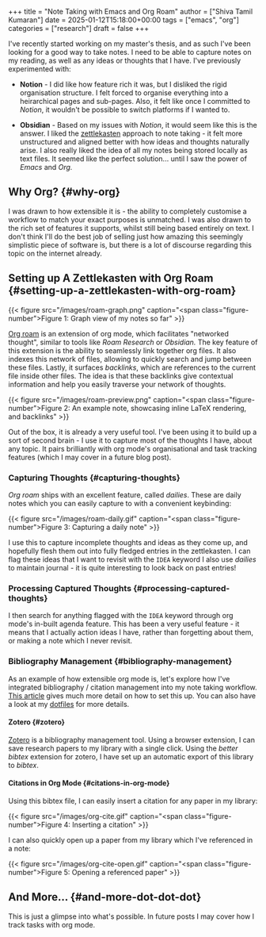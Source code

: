 +++
title = "Note Taking with Emacs and Org Roam"
author = ["Shiva Tamil Kumaran"]
date = 2025-01-12T15:18:00+00:00
tags = ["emacs", "org"]
categories = ["research"]
draft = false
+++

I've recently started working on my master's thesis, and as such I've been looking for a
good way to take notes. I need to be able to capture notes on my reading, as well as any
ideas or thoughts that I have. I've previously experimented with:

-   **Notion** - I did like how feature rich it was, but I disliked the rigid organisation
    structure. I felt forced to organise everything into a heirarchical pages and sub-pages.
    Also, it felt like once I committed to _Notion_, it wouldn't be possible to switch
    platforms if I wanted to.

-   **Obsidian** - Based on my issues with _Notion_, it would seem like this is the answer.
    I liked the [zettlekasten](https://zettelkasten.de/introduction/) approach to note taking - it felt more unstructured
    and aligned better with how ideas and thoughts naturally arise. I also really liked the
    idea of all my notes being stored locally as text files. It seemed like the perfect
    solution... until I saw the power of _Emacs_ and _Org._


## Why Org? {#why-org}

I was drawn to how extensible it is - the ability to completely customise a workflow to match
your exact purposes is unmatched. I was also drawn to the rich set of features it supports, whilst
still being based entirely on text. I don't think I'll do the best job of selling
just how amazing this seemingly simplistic piece of software is, but there is a lot of discourse
regarding this topic on the internet already.


## Setting up A Zettlekasten with Org Roam {#setting-up-a-zettlekasten-with-org-roam}

<a id="figure--roam-graph"></a>

{{< figure src="/images/roam-graph.png" caption="<span class=\"figure-number\">Figure 1: </span>Graph view of my notes so far" >}}

[Org roam](https://www.orgroam.com) is an extension of org mode, which facilitates "networked thought", similar to tools like
_Roam Research_ or _Obsidian._ The key feature of this extension is the ability to seamlessly link
together org files. It also indexes this network of files, allowing to quickly search and jump
between these files. Lastly, it surfaces _backlinks_, which are references
to the current file inside other files. The idea is that these backlinks give contextual
information and help you easily traverse your network of thoughts.

<a id="figure--roam-preview"></a>

{{< figure src="/images/roam-preview.png" caption="<span class=\"figure-number\">Figure 2: </span>An example note, showcasing inline LaTeX rendering, and backlinks" >}}

Out of the box, it is already a very useful tool. I've been using it to build up a sort of
second brain - I use it to capture most of the thoughts I have, about any topic.
It pairs brilliantly with org mode's organisational and task tracking features (which I may cover
in a future blog post).


### Capturing Thoughts {#capturing-thoughts}

_Org roam_ ships with an excellent feature, called _dailies_. These are daily notes which you can
easily capture to with a convenient keybinding:

<a id="figure--roam-daily"></a>

{{< figure src="/images/roam-daily.gif" caption="<span class=\"figure-number\">Figure 3: </span>Capturing a daily note" >}}

I use this to capture incomplete thoughts and ideas as they come up, and hopefully flesh them out into
fully fledged entries in the zettlekasten. I can flag these ideas that I want to revisit with the `IDEA` keyword
I also use _dailies_ to maintain journal - it is quite interesting to look back on past entries!


### Processing Captured Thoughts {#processing-captured-thoughts}

I then search for anything flagged with the `IDEA` keyword through org mode's in-built agenda feature.
This has been a very useful feature - it means that I actually action ideas I have, rather than forgetting
about them, or making a note which I never revisit.


### Bibliography Management {#bibliography-management}

As an example of how extensible org mode is, let's explore how I've integrated
bibliography / citation management into my note taking workflow.
[This article](https://www.riccardopinosio.com/blog/posts/zotero_notes_article) gives much more detail on how to set this up. You can also have a look at
my [dotfiles](https://github.com/shiva-tk/dots) for more details.


#### Zotero {#zotero}

[Zotero](https://www.zotero.org) is a bibliography management tool. Using a browser extension, I can save research papers
to my library with a single click. Using the _better bibtex_ extension for zotero, I have set up
an automatic export of this library to _bibtex_.


#### Citations in Org Mode {#citations-in-org-mode}

Using this bibtex file, I can easily insert a citation for any paper in my library:

<a id="figure--org-cite-insert"></a>

{{< figure src="/images/org-cite.gif" caption="<span class=\"figure-number\">Figure 4: </span>Inserting a citation" >}}

I can also quickly open up a paper from my library which I've referenced in a note:

<a id="figure--org-cite-open"></a>

{{< figure src="/images/org-cite-open.gif" caption="<span class=\"figure-number\">Figure 5: </span>Opening a referenced paper" >}}


## And More... {#and-more-dot-dot-dot}

This is just a glimpse into what's possible. In future posts I may cover how I track tasks
with org mode.

